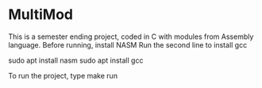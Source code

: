 # MultiMod
This is a semester ending project, coded in C with modules from Assembly language. 
Before running, install NASM
Run the second line to install gcc


sudo apt install nasm
sudo apt install gcc

To run the project, type make run

